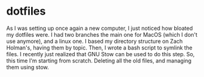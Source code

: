 # dotfiles

As I was setting up once again a new computer, I just
noticed how bloated my dotfiles were. I had two branches
the main one for MacOS (which I don't use anymore), and
a linux one. I based my directory structure on Zach
Holman's, having them by topic. Then, I wrote a bash script
to symlink the files. I recently just realized that GNU
Stow can be used to do this step. So, this time I'm starting
from scratch. Deleting all the old files, and managing them
using stow.
